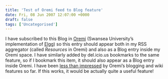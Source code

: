 ```yaml
---
title: 'Test of Oremi feed to Blog feature'
date: Fri, 08 Jun 2007 12:07:00 +0000
draft: false
tags: ['Uncategorised']
---
```


I have subscribed to this Blog in [Oremi](http://oremi.swan.ac.uk) (Swansea University’s implementation of [Elgg](http://elgg.org/)) so this entry should appear both in my RSS aggregator (called _Resources_ in Oremi) and also as a Blog entry inside my Oremi space. I have similarly added by del.icio.us bookmarks to the same feature, so if I bookmark this item, it should also appear as a Blog entry inside Oremi. I have been [less than impressed](http://oremi.swan.ac.uk/eechris/weblog/755.html) by Oremi’s blogging and wiki features so far. If this works, it would be actually quite a useful feature!